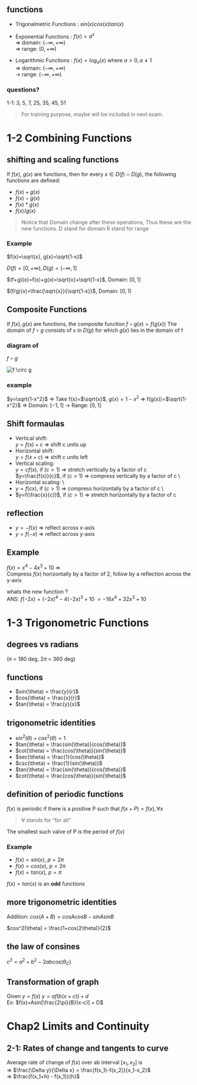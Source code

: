 ## functions
- Trigonalmetric Functions : $sin(x) cos(x) tan(x)$
- Exponential Functions : $f(x)=a^x$\
=> domain: $(-\infty, +\infty)$\
=> range: $(0, +\infty)$

- Logarithmic Functions : $f(x)=log_a(x)$ where $a>0, a\neq 1$\
=> domain: $(-\infty, +\infty)$\
-> range: $(-\infty, +\infty)$

### questions? 
1-1: 3, 5, 7, 25, 35, 45, 51

> For training purpose, maybe will be included in next exam.

# 1-2 Combining Functions
## shifting and scaling functions
If $f(x)$, $g(x)$ are functions, then for every $x\in D(f) \cap D(g)$, 
the following functions are defined:

- $f(x)+g(x)$
- $f(x)-g(x)$
- $f(x)*g(x)$
- $f(x)/g(x)$

> Notice that Domain change after these operations,
> Thus these are the new functions.
> D stand for domain
> R stand for range

### Example
$f(x)=\sqrt{x}, g(x)=\sqrt{1-x}$

$D(f)=[0, +\infty) , D(g)=(-\infty, 1]$

$(f+g)(x)=f(x)+g(x)=\sqrt{x}+\sqrt{1-x}$, Domain: $[0, 1]$

$(f/g)(x)=\frac{\sqrt{x}}{\sqrt{1-x}}$, Domain: $[0, 1)$

## Composite Functions
If $f(x), g(x)$ are functions, the composite function
$f \circ g(x) = f(g(x))$ 
The domain of $f \circ g$ consists of x in $D(g)$ for 
which $g(x)$ lies in the domain of f

### diagram of 

$f\circ g$

![$f \circ g$](./composite.png)

### example 
$y=\sqrt{1-x^2}$ => Take f(x)=$\sqrt{x}$, $g(x)=1-x^2$
=> f(g(x))=$\sqrt{1-x^2}$
=> Domain: $[-1, 1]$
-> Range: $[0, 1]$

## Shift formaulas 
- Vertical shift: \
    $y=f(x)+c$ => shift c units up
- Horizontal shift: \
    $y=f(x+c)$ => shift c units left
- Vertical scaling: \
    $y=cf(x)$, if ($c >  1$) => stretch vertically by a factor of c \
    $y=\frac{f(x)}{c}$, if ($c > 1$) => compress vertically by a factor of c \
- Horizontal scaling: \
- $y=f(cx)$, if ($c > 1$) => compress horizontally by a factor of c \
- $y=f(\frac{x}{c})$, if ($c > 1$) => stretch horizontally by a factor of c

## reflection
- $y=-f(x)$ => reflect across x-axis
- $y=f(-x)$ => reflect across y-axis

## Example
$f(x)=x^4 - 4x^3 + 10$ =>\
Compress $f(x)$ horizontally by a factor of 2, 
follow by a reflection across the y-axis

whats the new function ?\
ANS: $f(-2x) = (-2x)^4 -4(-2x)^3 + 10$
$= -16x^4 + 32x^3 + 10$

# 1-3 Trigonometric Functions

## degrees vs radians
($\pi$ = 180 deg, 2$\pi$ = 360 deg)

## functions
- $sin(\theta) = \frac{y}{r}$
- $cos(\theta) = \frac{x}{r}$
- $tan(\theta) = \frac{y}{x}$

## trigonometric identities
- $sin^2(\theta) + cos^2(\theta) = 1$
- $tan(\theta) = \frac{sin(\theta)}{cos(\theta)}$
- $cot(\theta) = \frac{cos(\theta)}{sin(\theta)}$
- $sec(\theta) = \frac{1}{cos(\theta)}$
- $csc(\theta) = \frac{1}{sin(\theta)}$
- $tan(\theta) = \frac{sin(\theta)}{cos(\theta)}$
- $cot(\theta) = \frac{cos(\theta)}{sin(\theta)}$

## definition of periodic functions
$f(x)$ is periodic if there is a positive P such that 
$f(x+P) = f(x), \forall x$

> $\forall$ stands for "for all"

The smallest such valve of P is the period of $f(x)$

### Example
- $f(x) = sin(x)$, $p = 2\pi$ 
- $f(x)=cos(x)$, $p=2\pi$
- $f(x)=tan(x)$, $p=\pi$

$f(x)=tan(x)$ is an **odd** functions

## more trigonometric identities
Addition: $cos(A+B)=cosAcosB-sinAsinB$

$cos^2(\theta) = \frac{1+cos(2\theta)}{2}$

## the law of consines

$c^2 = a^2 + b^2 - 2abcos(\theta_C)$

## Transformation of graph

Given $y=f(x)$ $y=af(b(x+c))+d$\
Ex: $f(x)=Asin[\frac{2\pi}{B}(x-c)] + D$


# Chap2 Limits and Continuity 

## 2-1: Rates of change and tangents to curve
Average rate of change of $f(x)$ over ab interval $[x_1, x_2]$ is \
=> $\frac{\Delta y}{\Delta x} = \frac{f(x_1)-f(x_2)}{x_1-x_2}$\
=> $\frac{f(x_1+h) - f(x_1)}{h}$






